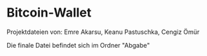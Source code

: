 # Bitcoin-Wallet


Projektdateien von:
Emre Akarsu, 
Keanu Pastuschka, 
Cengiz Ömür

Die finale Datei befindet sich im Ordner "Abgabe"
